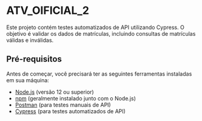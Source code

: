# ATV_OIFICIAL_2

Este projeto contém testes automatizados de API utilizando Cypress. O objetivo é validar os dados de matrículas, incluindo consultas de matrículas válidas e inválidas.

## Pré-requisitos

Antes de começar, você precisará ter as seguintes ferramentas instaladas em sua máquina:

- [Node.js](https://nodejs.org/) (versão 12 ou superior)
- [npm](https://www.npmjs.com/) (geralmente instalado junto com o Node.js)
- [Postman](https://www.postman.com/) (para testes manuais de API)
- [Cypress](https://docs.cypress.io/guides/getting-started/installing-cypress) (para testes automatizados de API)
